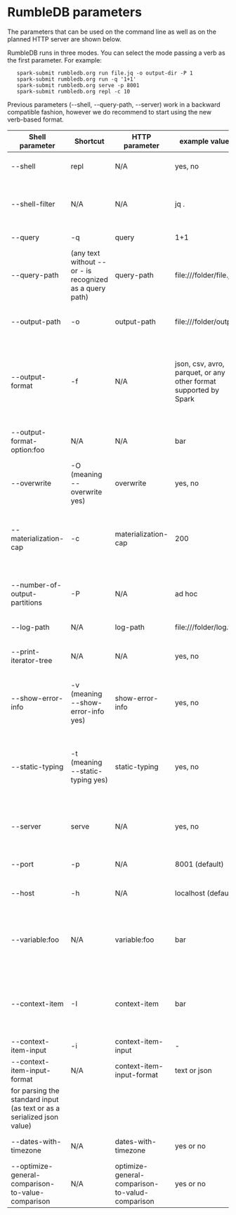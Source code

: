 # RumbleDB parameters

The parameters that can be used on the command line as well as on the planned HTTP server are shown below.

RumbleDB runs in three modes. You can select the mode passing a verb as the first parameter. For example:

```
   spark-submit rumbledb.org run file.jq -o output-dir -P 1
   spark-submit rumbledb.org run -q '1+1'
   spark-submit rumbledb.org serve -p 8001
   spark-submit rumbledb.org repl -c 10
```

Previous parameters (--shell, --query-path, --server) work in a backward compatible fashion, however we do recommend to start using the new verb-based format.

|  Shell parameter | Shortcut | HTTP parameter  | example values  | Semantics  |
|---|---|---|---|---|
| --shell  | repl | N/A  |  yes, no |  yes runs the interactive shell. No executes a query specified with --query-path |
| --shell-filter | N/A | N/A  |  jq . |  Post-processes the output of JSONiq queries on the shell with the specified command (reading the RumbleDB output via stdin) |
| --query | -q | query | 1+1  | A JSONiq query directly provided as a string.  |
| --query-path  | (any text without -- or - is recognized as a query path) | query-path  | file:///folder/file.jq  | A JSONiq query file to read from (from any file system, even the Web!).  |
| --output-path  | -o | output-path | file:///folder/output  | Where to output to (if the output is large, it will create a sharded directory, otherwise it will create a file) |
| --output-format  | -f | N/A | json, csv, avro, parquet, or any other format supported by Spark | An output format to use for the output. Formats other than json can only be output if the query outputs a highly structured sequence of objects (you can nest your query in an annotate() call to specify a schema if it does not). |
| --output-format-option:foo  | N/A | N/A | bar | Options to further specify the output format (example: separator character for CSV, compression format...) |
| --overwrite  | -O (meaning --overwrite yes) | overwrite | yes, no | Whether to overwrite to --output-path. No throws an error if the output file/folder exists. |
| --materialization-cap | -c |  materialization-cap | 200 | A cap on the maximum number of items to materialize for large sequences within a query or for outputting on screen (used to be called --result-size). |
| --number-of-output-partitions | -P | N/A | ad hoc | How many partitions to create in the output, i.e., the number of files that will be created in the output path directory.
| --log-path  | N/A | log-path | file:///folder/log.txt  |  Where to output log information |
| --print-iterator-tree | N/A | N/A | yes, no | For debugging purposes, prints out the expression tree and runtime interator tree. |
| --show-error-info | -v (meaning --show-error-info yes)  | show-error-info | yes, no | For debugging purposes. If you want to report a bug, you can use this to get the full exception stack. If no, then only a short message is shown in case of error. |
| --static-typing | -t (meaning --static-typing yes) | static-typing | yes, no | Activates static type analysis, which annotates the expression tree with inferred types at compile time and enables more optimizations (experimental). Deactivated by default. |
| --server  | serve | N/A  |  yes, no |  yes runs RumbleDB as a server on port 8001. Run queries with http://localhost:8001/jsoniq?query-path=/folder/foo.json |
| --port  | -p | N/A  |  8001 (default) |  Changes the port of the RumbleDB HTTP server to any of your liking |
| --host  | -h | N/A  |  localhost (default) |  Changes the host of the RumbleDB HTTP server to any of your liking |
| --variable:foo | N/A | variable:foo  |  bar |  --variable:foo bar initialize the global variable $foo to "bar". The query must contain the corresponding global variable declaration, e.g., "declare variable $foo external;" |
| --context-item | -I | context-item  |  bar |  initializes the global context item $$ to "bar". The query must contain the corresponding global variable declaration, e.g., "declare context item external;" |
| --context-item-input | -i | context-item-input  | - |  reads the context item value from the standard input |
| --context-item-input-format | N/A | context-item-input-format  |  text or json |  sets the input format to use
for parsing the standard input (as text or as a serialized json value) |
| --dates-with-timezone | N/A | dates-with-timezone  |  yes or no | activates timezone support for the type xs:date (deactivated by default) |
| --optimize-general-comparison-to-value-comparison | N/A | optimize-general-comparison-to-valud-comparison  |  yes or no | activates automatic conversion of general comparisons to value comparisons when applicable |

